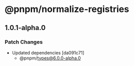 # @pnpm/normalize-registries

## 1.0.1-alpha.0
### Patch Changes

- Updated dependencies [da091c71]
  - @pnpm/types@6.0.0-alpha.0

